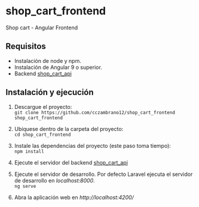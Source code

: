 # shop_cart_frontend
Shop cart - Angular Frontend

## Requisitos
- Instalación de node y npm.
- Instalación de Angular 9 o superior.
- Backend [shop_cart_api](https://github.com/cczambrano12/shop_cart_api])

## Instalación y ejecución
1. Descargue el proyecto:  
`git clone https://github.com/cczambrano12/shop_cart_frontend shop_cart_frontend`  

2. Ubíquese dentro de la carpeta del proyecto:  
`cd shop_cart_frontend`  

3. Instale las dependencias del proyecto (este paso toma tiempo):  
`npm install`  

4. Ejecute el servidor del backend [shop_cart_api](https://github.com/cczambrano12/shop_cart_api])

5. Ejecute el servidor de desarrollo. Por defecto Laravel ejecuta el servidor de desarrollo en *localhost:8000*.    
`ng serve`

6. Abra la aplicación web en *http://localhost:4200/*


